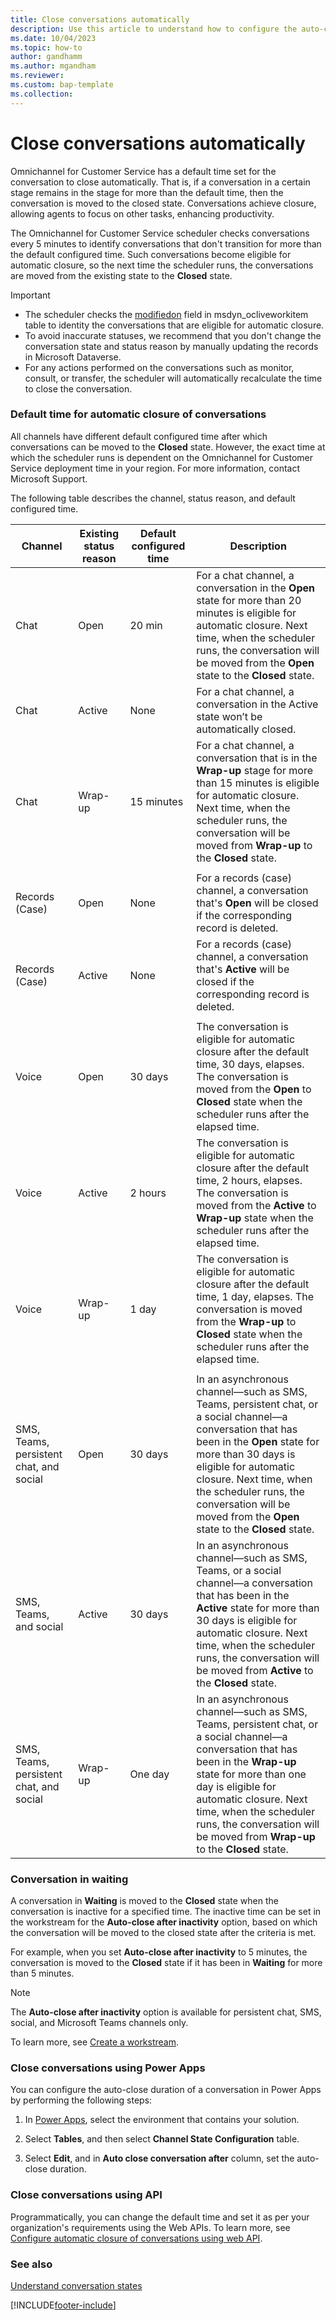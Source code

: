 ```yaml
---
title: Close conversations automatically
description: Use this article to understand how to configure the auto-close duration of conversations.
ms.date: 10/04/2023
ms.topic: how-to
author: gandhamm
ms.author: mgandham
ms.reviewer:
ms.custom: bap-template
ms.collection:
---
```

# Close conversations automatically

Omnichannel for Customer Service has a default time set for the conversation to close automatically. That is, if a conversation in a certain stage remains in the stage for more than the default time, then the conversation is moved to the closed state. Conversations achieve closure, allowing agents to focus on other tasks, enhancing productivity.

The Omnichannel for Customer Service scheduler checks conversations every 5 minutes to identify conversations that don't transition for more than the default configured time. Such conversations become eligible for automatic closure, so the next time the scheduler runs, the conversations are moved from the existing state to the **Closed** state.

> [!IMPORTANT]
> - The scheduler checks the [modifiedon](../develop/reference/entities/msdyn_ocliveworkitem.md#BKMK_msdyn_modifiedon) field in msdyn_ocliveworkitem table to identity the conversations that are eligible for automatic closure.
> - To avoid inaccurate statuses, we recommend that you don't change the conversation state and status reason by manually updating the records in Microsoft Dataverse.
> - For any actions performed on the conversations such as monitor, consult, or transfer, the scheduler will automatically recalculate the time to close the conversation.


### Default time for automatic closure of conversations

All channels have different default configured time after which conversations can be moved to the **Closed** state. However, the exact time at which the scheduler runs is dependent on the Omnichannel for Customer Service deployment time in your region. For more information, contact Microsoft Support.

The following table describes the channel, status reason, and default configured time.

 | Channel | Existing status reason | Default configured time | Description |
 |--------------------|-------|-------------|--------------------------------------|
 | Chat | Open |  20 min   | For a chat channel, a conversation in the **Open** state for more than 20 minutes is eligible for automatic closure. Next time, when the scheduler runs, the conversation will be moved from the **Open** state to the **Closed** state. |
 | Chat | Active | None | For a chat channel, a conversation in the Active state won’t be automatically closed. |
 | Chat | Wrap-up | 15 minutes | For a chat channel, a conversation that is in the **Wrap-up** stage for more than 15 minutes is eligible for automatic closure. Next time, when the scheduler runs, the conversation will be moved from **Wrap-up** to the **Closed** state. |
 |  |  |  |  |
 | Records (Case) | Open | None | For a records (case) channel, a conversation that's **Open** will be closed if the corresponding record is deleted. |
 | Records (Case) | Active | None | For a records (case) channel, a conversation that's  **Active** will be closed if the corresponding record is deleted. |
 |  |  |  |  |
| Voice | Open |  30 days   | The conversation is eligible for automatic closure after the default time, 30 days, elapses. The conversation is moved from the **Open** to **Closed** state when the scheduler runs after the elapsed time.|
 | Voice | Active | 2 hours | The conversation is eligible for automatic closure after the default time, 2 hours, elapses. The conversation is moved from the **Active** to **Wrap-up** state when the scheduler runs after the elapsed time. |
 | Voice | Wrap-up | 1 day | The conversation is eligible for automatic closure after the default time, 1 day, elapses. The conversation is moved from the **Wrap-up** to **Closed** state when the scheduler runs after the elapsed time. |
 |  |  |  |  |
 | SMS, Teams, persistent chat, and social | Open | 30 days | In an asynchronous channel&mdash;such as SMS, Teams, persistent chat, or a social channel&mdash;a conversation that has been in the **Open** state for more than 30 days is eligible for automatic closure. Next time, when the scheduler runs, the conversation will be moved from the **Open** state to the **Closed** state. |
 | SMS, Teams, and social | Active | 30 days | In an asynchronous channel&mdash;such as SMS, Teams, or a social channel&mdash;a conversation that has been in the **Active** state for more than 30 days is eligible for automatic closure. Next time, when the scheduler runs, the conversation will be moved from **Active** to the **Closed** state. |
 | SMS, Teams, persistent chat, and social | Wrap-up | One day | In an asynchronous channel&mdash;such as SMS, Teams, persistent chat, or a social channel&mdash;a conversation that has been in the **Wrap-up** state for more than one day is eligible for automatic closure. Next time, when the scheduler runs, the conversation will be moved from **Wrap-up** to the **Closed** state. |

### Conversation in waiting

A conversation in **Waiting** is moved to the **Closed** state when the conversation is inactive for a specified time. The inactive time can be set in the workstream for the **Auto-close after inactivity** option, based on which the conversation will be moved to the closed state after the criteria is met.

For example, when you set **Auto-close after inactivity** to 5 minutes, the conversation is moved to the **Closed** state if it has been in **Waiting** for more than 5 minutes.

> [!NOTE]
> The **Auto-close after inactivity**  option is available for persistent chat, SMS, social, and Microsoft Teams channels only.

To learn more, see [Create a workstream](create-workstreams.md).

### Close conversations using Power Apps

You can configure the auto-close duration of a conversation in Power Apps by performing the following steps:

1. In [Power Apps](https://make.powerapps.com/), select the environment that contains your solution.

2. Select **Tables**, and then select **Channel State Configuration** table.

3. Select **Edit**, and in **Auto close conversation after** column, set the auto-close duration.

### Close conversations using API

Programmatically, you can change the default time and set it as per your organization's requirements using the Web APIs. To learn more, see [Configure automatic closure of conversations using web API](../develop/auto-close-conversation.md).

### See also
 
[Understand conversation states](../use/oc-conversation-state.md)



[!INCLUDE[footer-include](../../includes/footer-banner.md)]

